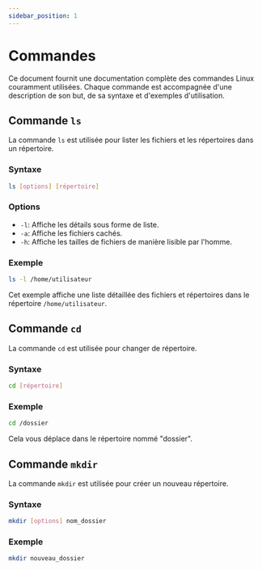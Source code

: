 ```yaml
---
sidebar_position: 1
---
```


# Commandes

Ce document fournit une documentation complète des commandes Linux couramment utilisées. Chaque commande est accompagnée d'une description de son but, de sa syntaxe et d'exemples d'utilisation.

## Commande `ls`

La commande `ls` est utilisée pour lister les fichiers et les répertoires dans un répertoire.

### Syntaxe

```bash
ls [options] [répertoire]
````

### Options

- `-l`: Affiche les détails sous forme de liste.
- `-a`: Affiche les fichiers cachés.
- `-h`: Affiche les tailles de fichiers de manière lisible par l'homme.

### Exemple

```bash
ls -l /home/utilisateur
````

Cet exemple affiche une liste détaillée des fichiers et répertoires dans le répertoire `/home/utilisateur`.

## Commande `cd`

La commande `cd` est utilisée pour changer de répertoire.

### Syntaxe

```bash
cd [répertoire]
````

### Exemple

```bash
cd /dossier
````

Cela vous déplace dans le répertoire nommé "dossier".

## Commande `mkdir`

La commande `mkdir` est utilisée pour créer un nouveau répertoire.

### Syntaxe

```bash
mkdir [options] nom_dossier
````

### Exemple

```bash
mkdir nouveau_dossier
````
